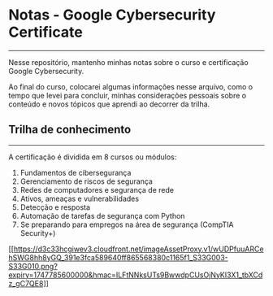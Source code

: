 # Notas - Google Cybersecurity Certificate
---
Nesse repositório, mantenho minhas notas sobre o curso e certificação Google Cybersecurity.

Ao final do curso, colocarei algumas informações nesse arquivo, como o tempo que levei para concluir, minhas considerações pessoais sobre o conteúdo e novos tópicos que aprendi ao decorrer da trilha.

## Trilha de conhecimento
---
A certificação é dividida em 8 cursos ou módulos:

1. Fundamentos de cibersegurança
2. Gerenciamento de riscos de segurança
3. Redes de computadores e segurança de rede
4. Ativos, ameaças e vulnerabilidades
5. Detecção e resposta
6. Automação de tarefas de segurança com Python
7. Se preparando para empregos na área de segurança (CompTIA Security+)

[[https://d3c33hcgiwev3.cloudfront.net/imageAssetProxy.v1/wUDPfuuARCehSWG8hh8yGQ_391e3fca589640ff865568380c1165f1_S33G003-S33G010.png?expiry=1747785600000&hmac=ILFtNNksUTs9BwwdpCUsOjNyKI3X1_tbXCdz_gC7QE8]]
